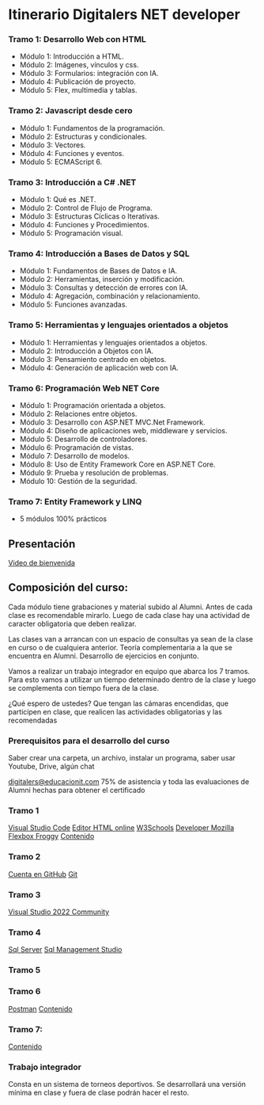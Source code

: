 # Itinerario Digitalers NET developer

### Tramo 1: Desarrollo Web con HTML
- Módulo 1: Introducción a HTML.
- Módulo 2: Imágenes, vínculos y css.
- Módulo 3: Formularios: integración con IA.
- Módulo 4: Publicación de proyecto.
- Módulo 5: Flex, multimedia y tablas.

### Tramo 2: Javascript desde cero
- Módulo 1: Fundamentos de la programación.
- Módulo 2: Estructuras y condicionales.
- Módulo 3: Vectores.
- Módulo 4: Funciones y eventos.
- Módulo 5: ECMAScript 6.

### Tramo 3: Introducción a C# .NET
- Módulo 1: Qué es .NET.
- Módulo 2: Control de Flujo de Programa.
- Módulo 3: Estructuras Cíclicas o Iterativas.
- Módulo 4: Funciones y Procedimientos.
- Módulo 5: Programación visual.

### Tramo 4: Introducción a Bases de Datos y SQL
- Módulo 1: Fundamentos de Bases de Datos e IA.
- Módulo 2: Herramientas, inserción y modificación.
- Módulo 3: Consultas y detección de errores con IA.
- Módulo 4: Agregación, combinación y relacionamiento.
- Módulo 5: Funciones avanzadas.

### Tramo 5: Herramientas y lenguajes orientados a objetos
- Módulo 1: Herramientas y lenguajes orientados a objetos.
- Módulo 2: Introducción a Objetos con IA.
- Módulo 3: Pensamiento centrado en objetos.
- Módulo 4: Generación de aplicación web con IA.

### Tramo 6: Programación Web NET Core
- Módulo 1: Programación orientada a objetos.
- Módulo 2: Relaciones entre objetos.
- Módulo 3: Desarrollo con ASP.NET MVC.Net Framework.
- Módulo 4: Diseño de aplicaciones web, middleware y servicios.
- Módulo 5: Desarrollo de controladores.
- Módulo 6: Programación de vistas.
- Módulo 7: Desarrollo de modelos.
- Módulo 8: Uso de Entity Framework Core en ASP.NET Core.
- Módulo 9: Prueba y resolución de problemas.
- Módulo 10: Gestión de la seguridad.

### Tramo 7: Entity Framework y LINQ
- 5 módulos 100% prácticos


## Presentación
[Video de bienvenida](https://drive.google.com/file/d/19j0zhQAByY5DULwatqKURDZ1LuM6txLX/view?usp=sharing)

## Composición del curso:
Cada módulo tiene grabaciones y material subido al Alumni. Antes de cada clase es recomendable mirarlo. Luego de cada clase hay una actividad de caracter obligatoria que deben realizar.

Las clases van a arrancan con un espacio de consultas ya sean de la clase en curso o de cualquiera anterior. Teoría complementaria a la que se encuentra en Alumni. Desarrollo de ejercicios en conjunto.

Vamos a realizar un trabajo integrador en equipo que abarca los 7 tramos. Para esto vamos a utilizar un tiempo determinado dentro de la clase y luego se complementa con tiempo fuera de la clase.

¿Qué espero de ustedes?
Que tengan las cámaras encendidas, que participen en clase, que realicen las actividades obligatorias y las recomendadas

### Prerequisitos para el desarrollo del curso
Saber crear una carpeta, un archivo, instalar un programa, saber usar Youtube, Drive, algún chat

digitalers@educacionit.com
75% de asistencia y toda las evaluaciones de Alumni hechas para obtener el certificado



### Tramo 1
[Visual Studio Code](https://code.visualstudio.com/)
[Editor HTML online](https://www.w3schools.com/html/tryit.asp?filename=tryhtml_default)
[W3Schools](https://www.w3schools.com/html/default.asp)
[Developer Mozilla](https://developer.mozilla.org/en-US/docs/Web/HTML)
[Flexbox Froggy](https://flexboxfroggy.com/#es)
[Contenido](https://github.com/emigallo-edu/HTML-CSS-JS)

### Tramo 2
[Cuenta en GitHub](https://github.com/)
[Git](https://git-scm.com/downloads/win)

### Tramo 3
[Visual Studio 2022 Community](https://visualstudio.microsoft.com/vs/)

### Tramo 4
[Sql Server](https://go.microsoft.com/fwlink/p/?linkid=2215158&clcid=0x40A&culture=es-es&country=es)
[Sql Management Studio](https://aka.ms/ssms/21/release/vs_SSMS.exe)

### Tramo 5

### Tramo 6
[Postman](https://www.postman.com/downloads/)
[Contenido](https://github.com/emigallo-edu/net-web-api)

### Tramo 7:
[Contenido](https://github.com/emigallo-edu/net-web-api)

### Trabajo integrador
Consta en un sistema de torneos deportivos. Se desarrollará una versión mínima en clase y fuera de clase podrán hacer el resto.